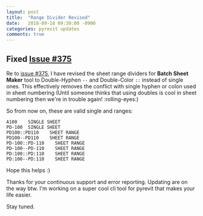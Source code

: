 ```yaml
---
layout: post
title:  "Range Divider Revised"
date:   2018-09-18 09:30:00 -0900
categories: pyrevit updates
comments: true
---
```


## Fixed [Issue #375](https://github.com/eirannejad/pyRevit/issues/375)

Re to [issue #375](https://github.com/eirannejad/pyRevit/issues/375), I have revised the sheet range dividers for **Batch Sheet Maker** tool to Double-Hyphen `--` and Double-Color `::` instead of single ones. This effectively removes the conflict with single hyphen or colon used in sheet numbering (Until someone thinks that using doubles is cool in sheet numbering then we're in trouble again! :rolling-eyes:)

So from now on, these are valid single and ranges:

``` text
A100    SINGLE SHEET
PD-100  SINGLE SHEET
PD100::PD110    SHEET RANGE
PD100--PD110    SHEET RANGE
PD-100::PD-110    SHEET RANGE
PD-100--PD-110    SHEET RANGE
PD:100::PD:110    SHEET RANGE
PD:100--PD:110    SHEET RANGE
```

Hope this helps :)

Thanks for your continuous support and error reporting. Updating are on the way btw. I'm working on a super cool cli tool for pyrevit that makes your life easier.

Stay tuned.